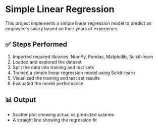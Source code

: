 # Simple Linear Regression

This project implements a simple linear regression model to predict an employee's salary based on their years of experience.

## ✅ Steps Performed
1. Imported required libraries: NumPy, Pandas, Matplotlib, Scikit-learn
2. Loaded and explored the dataset
3. Split the data into training and test sets
4. Trained a simple linear regression model using Scikit-learn
5. Visualized the training and test set results
6. Evaluated the model performance



## 📊 Output
- Scatter plot showing actual vs predicted salaries
- A straight line showing the regression fit

